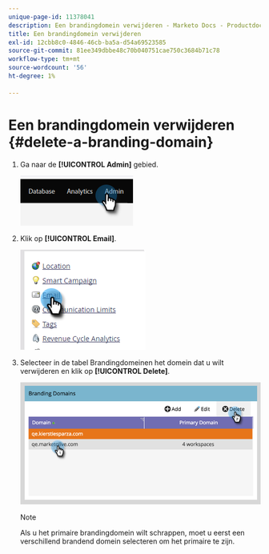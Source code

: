 ```yaml
---
unique-page-id: 11378041
description: Een brandingdomein verwijderen - Marketo Docs - Productdocumentatie
title: Een brandingdomein verwijderen
exl-id: 12cbb8c0-4846-46cb-ba5a-d54a69523585
source-git-commit: 81ee349dbbe48c70b040751cae750c3684b71c78
workflow-type: tm+mt
source-wordcount: '56'
ht-degree: 1%

---
```


# Een brandingdomein verwijderen {#delete-a-branding-domain}

1. Ga naar de **[!UICONTROL Admin]** gebied.

   ![](assets/delete-a-branding-domain-1.png)

1. Klik op **[!UICONTROL Email]**.

   ![](assets/delete-a-branding-domain-2.png)

1. Selecteer in de tabel Brandingdomeinen het domein dat u wilt verwijderen en klik op **[!UICONTROL Delete]**.

   ![](assets/delete-a-branding-domain-3.png)

   >[!NOTE]
   >
   >Als u het primaire brandingdomein wilt schrappen, moet u eerst een verschillend brandend domein selecteren om het primaire te zijn.
